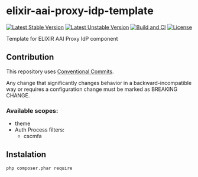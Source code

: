 # elixir-aai-proxy-idp-template

[![Latest Stable Version](https://poser.pugx.org/elixir/simplesamlphp-module-elixir/v/stable)](https://packagist.org/packages/elixir/simplesamlphp-module-elixir)
[![Latest Unstable Version](https://poser.pugx.org/elixir/simplesamlphp-module-elixir/v/unstable)](https://packagist.org/packages/elixir/simplesamlphp-module-elixir)
[![Build and CI](https://github.com/elixir/elixir-aai-proxy-idp-template/actions/workflows/build_and_test.yml/badge.svg)](https://github.com/elixirhub/elixir-aai-proxy-idp-template/actions/workflows/build_and_check.yml)
[![License](https://poser.pugx.org/elixir/simplesamlphp-module-elixir/license)](https://packagist.org/packages/elixir/simplesamlphp-module-elixir)

Template for ELIXIR AAI Proxy IdP component


## Contribution

This repository uses [Conventional Commits](https://www.npmjs.com/package/@commitlint/config-conventional).

Any change that significantly changes behavior in a backward-incompatible way or requires a configuration change must be marked as BREAKING CHANGE.

### Available scopes:
* theme
* Auth Process filters:
    * cscmfa

## Instalation
`php composer.phar require`

